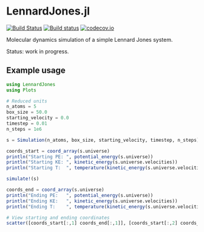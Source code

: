 # LennardJones.jl

[![Build Status](https://travis-ci.org/jgreener64/LennardJones.jl.svg?branch=master)](https://travis-ci.org/jgreener64/LennardJones.jl)
[![Build status](https://ci.appveyor.com/api/projects/status/fwf42unlh61ctt68?svg=true)](https://ci.appveyor.com/project/jgreener64/lennardjones-jl)
[![codecov.io](http://codecov.io/github/jgreener64/LennardJones.jl/coverage.svg?branch=master)](http://codecov.io/github/jgreener64/LennardJones.jl?branch=master)

Molecular dynamics simulation of a simple Lennard Jones system.

Status: work in progress.

## Example usage

```julia
using LennardJones
using Plots

# Reduced units
n_atoms = 5
box_size = 50.0
starting_velocity = 0.0
timestep = 0.01
n_steps = 1e6

s = Simulation(n_atoms, box_size, starting_velocity, timestep, n_steps)

coords_start = coord_array(s.universe)
println("Starting PE: ", potential_energy(s.universe))
println("Starting KE: ", kinetic_energy(s.universe.velocities))
println("Starting T:  ", temperature(kinetic_energy(s.universe.velocities), n_atoms))

simulate!(s)

coords_end = coord_array(s.universe)
println("Ending PE:   ", potential_energy(s.universe))
println("Ending KE:   ", kinetic_energy(s.universe.velocities))
println("Ending T:    ", temperature(kinetic_energy(s.universe.velocities), n_atoms))

# View starting and ending coordinates
scatter([coords_start[:,1] coords_end[:,1]], [coords_start[:,2] coords_end[:,2]])
```
